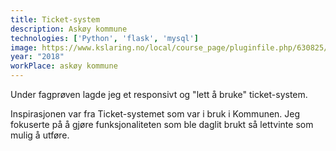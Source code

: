```yaml
---
title: Ticket-system
description: Askøy kommune
technologies: ['Python', 'flask', 'mysql']
image: https://www.kslaring.no/local/course_page/pluginfile.php/630825/course/homesummary/AK_logo_hvit_kvadrat.png
year: "2018"
workPlace: askøy kommune
---
```


Under fagprøven lagde jeg et responsivt og "lett å bruke" ticket-system. 

Inspirasjonen var fra Ticket-systemet
som var i bruk i Kommunen. Jeg fokuserte på å gjøre funksjonaliteten som ble daglit brukt så lettvinte som mulig å utføre.

